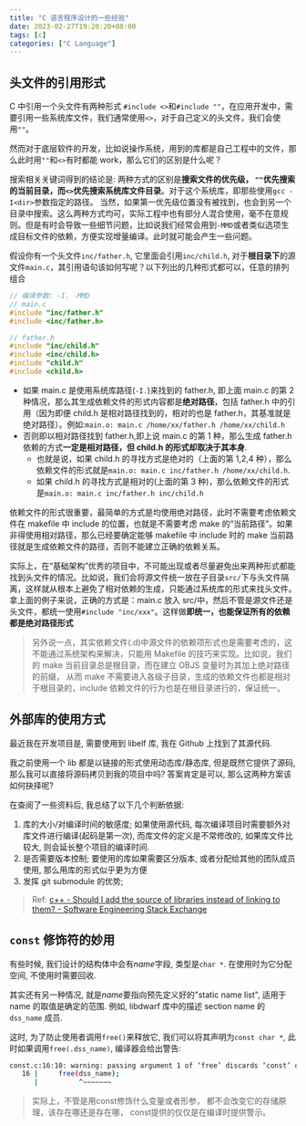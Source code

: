 ```yaml
---
title: "C 语言程序设计的一些经验"
date: 2023-02-27T19:20:20+08:00
tags: [c]
categories: ["C Language"]
---
```


## 头文件的引用形式

C 中引用一个头文件有两种形式 `#include <>`和`#include ""`，在应用开发中，需要引用一些系统库文件，我们通常使用`<>`，对于自己定义的头文件，我们会使用`""`。

然而对于底层软件的开发，比如说操作系统，用到的库都是自己工程中的文件，那么此时用`""`和`<>`有时都能 work，那么它们的区别是什么呢？

搜索相关关键词得到的结论是: 两种方式的区别是**搜索文件的优先级， `""`优先搜索的当前目录，而`<>`优先搜索系统库文件目录**。对于这个系统库，即那些使用`gcc -I<dir>`参数指定的路径。
当然，如果第一优先级位置没有被找到，也会到另一个目录中搜索。这么两种方式均可，实际工程中也有部分人混合使用，毫不在意规则。但是有时会导致一些细节问题，比如说我们经常会用到`-MMD`或者类似选项生成目标文件的依赖，方便实现增量编译。此时就可能会产生一些问题。

假设你有一个头文件`inc/father.h`, 它里面会引用`inc/child.h`, 对于**根目录下**的源文件`main.c`，其引用语句该如何写呢？以下列出的几种形式都可以，任意的排列组合

```c
// 编译参数: -I. -MMD
// main.c
#include "inc/father.h"
#include <inc/father.h>

// father.h
#include "inc/child.h"
#include <inc/child.h>
#include "child.h"
#include <child.h>
```

- 如果 main.c 是使用系统库路径(`-I.`)来找到的 father.h, 即上面 main.c 的第 2 种情况，那么其生成依赖文件的形式内容都是**绝对路径**，包括 father.h 中的引用（因为即便 child.h 是相对路径找到的，相对的也是 father.h，其基准就是绝对路径）。例如:`main.o: main.c /home/xx/father.h /home/xx/child.h`
- 否则即以相对路径找到 father.h,即上说 main.c 的第 1 种，那么生成 father.h 依赖的方式**一定是相对路径，但 child.h 的形式却取决于其本身**.
  - 也就是说，如果 child.h 的寻找方式是绝对的（上面的第 1,2,4 种），那么依赖文件的形式就是`main.o: main.c inc/father.h /home/xx/child.h`.
  - 如果 child.h 的寻找方式是相对的(上面的第 3 种)，那么依赖文件的形式是`main.o: main.c inc/father.h inc/child.h`

依赖文件的形式很重要，最简单的方式是均使用绝对路径，此时不需要考虑依赖文件在 makefile 中 include 的位置，也就是不需要考虑 make 的“当前路径”。如果非得使用相对路径，那么已经要确定能够 makefile 中 include 时的 make 当前路径就是生成依赖文件的路径，否则不能建立正确的依赖关系。

实际上，在“基础架构”优秀的项目中，不可能出现或者尽量避免出来两种形式都能找到头文件的情况。比如说，我们会将源文件统一放在子目录`src/`下与头文件隔离，这样就从根本上避免了相对依赖的生成，只能通过系统库的形式来找头文件。拿上面的例子来说，正确的方式是：main.c 放入 src/中，然后不管是源文件还是头文件，都统一使用`#include "inc/xxx"`。这样做**即统一，也能保证所有的依赖都是绝对路径形式**

> 另外说一点，其实依赖文件(.d)中源文件的依赖项形式也是需要考虑的，这不能通过系统架构来解决，只能用 Makefile 的技巧来实现。比如说，我们的 make 当前目录总是根目录，而在建立 OBJS 变量时为其加上绝对路径的前缀， 从而 make 不需要进入各级子目录，生成的依赖文件也都是相对于根目录的，include 依赖文件的行为也是在根目录进行的，保证统一。

## 外部库的使用方式

最近我在开发项目是, 需要使用到 libelf 库, 我在 Github 上找到了其源代码.

我之前使用一个 lib 都是以链接的形式使用动态库/静态库, 但是既然它提供了源码, 那么我可以直接将源码拷贝到我的项目中吗? 答案肯定是可以, 那么这两种方案该如何抉择呢?

在查阅了一些资料后, 我总结了以下几个判断依据:

1. 库的大小/对编译时间的敏感度; 如果使用源代码, 每次编译项目时需要额外对库文件进行编译(起码是第一次), 而库文件的定义是不常修改的, 如果库文件比较大, 则会延长整个项目的编译时间.
2. 是否需要版本控制; 要使用的库如果需要区分版本, 或者分配给其他的团队成员使用, 那么用库的形式似乎更为方便
3. 发挥 git submodule 的优势;

> Ref: [c++ - Should I add the source of libraries instead of linking to them? - Software Engineering Stack Exchange](https://softwareengineering.stackexchange.com/questions/313907/should-i-add-the-source-of-libraries-instead-of-linking-to-them)

## `const` 修饰符的妙用

有些时候, 我们设计的结构体中会有*name*字段, 类型是`char *`. 在使用时为它分配空间, 不使用时需要回收.

其实还有另一种情况, 就是*name*要指向预先定义好的"static name list", 适用于 name 的取值是确定的范围. 例如, libdwarf 库中的描述 section name 的`dss_name` 成员.

这时, 为了防止使用者调用`free()`来释放它, 我们可以将其声明为`const char *`, 此时如果调用`free(.dss_name)`, 编译器会给出警告:

```sh
const.c:16:10: warning: passing argument 1 of ‘free’ discards ‘const’ qualifier from pointer target type [-Wdiscarded-qualifiers]
   16 |     free(dss_name);
      |          ^~~~~~~~
```

>实际上，不管是用const修饰什么变量或者形参，
>都不会改变它的存储原理，该存在哪还是存在哪，
>const提供的仅仅是在编译时提供警示。
